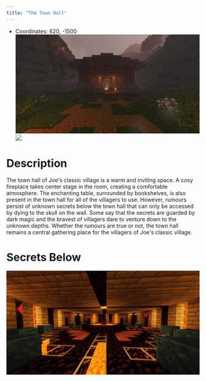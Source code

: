 ```yaml
---
title: "The Town Hall"
---
```

- Coordinates: 620, -1500
![](BNB-Survival/images/Pasted%20image%2020230207131423.png)
![](BNB-Survival/images/Pasted%20image%2020230207131441.png)
# Description
The town hall of Joe's classic village is a warm and inviting space. A cosy fireplace takes center stage in the room, creating a comfortable atmosphere. The enchanting table, surrounded by bookshelves, is also present in the town hall for all of the villagers to use. 
However, rumours persist of unknown secrets below the town hall that can only be accessed by dying to the skull on the wall. Some say that the secrets are guarded by dark magic and the bravest of villagers dare to venture down to the unknown depths. Whether the rumours are true or not, the town hall remains a central gathering place for the villagers of Joe's classic village.
# Secrets Below
![](BNB-Survival/images/Pasted%20image%2020230207133151.png)
